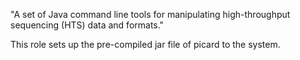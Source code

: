 "A set of Java command line tools for manipulating high-throughput sequencing (HTS) data and formats."

This role sets up the pre-compiled jar file of picard to the system.

